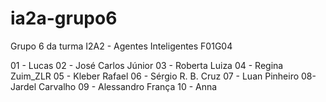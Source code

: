 # ia2a-grupo6

Grupo 6 da turma I2A2 - Agentes Inteligentes F01G04

01 - Lucas
02 - José Carlos Júnior
03 - Roberta Luiza
04 - Regina Zuim_ZLR
05 - Kleber Rafael
06 - Sérgio R. B. Cruz
07 - Luan Pinheiro 
08- Jardel Carvalho 
09 - Alessandro França
10 - Anna 
